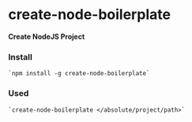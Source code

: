 # create-node-boilerplate

**Create NodeJS Project**

### Install
    `npm install -g create-node-boilerplate`

### Used
    `create-node-boilerplate </absolute/project/path>`